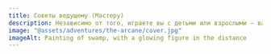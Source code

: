 ```yaml
---
title: Советы ведущему (Мастеру)
description: Независимо от того, играете вы с детьми или взрослыми — вам может это пригодится
image: "@assets/adventures/the-arcane/cover.jpg"
imageAlt: Painting of swamp, with a glowing figure in the distance
---
```

